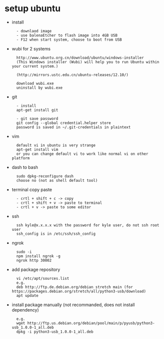 # setup ubuntu

- install

        - downlaod image
        - use balenaEtcher to flash image into 4GB USB
        - F12 when start system, choose to boot from USB

- wubi for 2 systems

        http://www.ubuntu.org.cn/download/ubuntu/windows-installer
        (This Windows installer (Wubi) will help you to run Ubuntu within your current system.)

        (http://mirrors.ustc.edu.cn/ubuntu-releases/12.10/)

        download wubi.exe
        uninstall by wubi.exe

- git

        - install
        apt-get install git
        
        - git save password
        git config --global credential.helper store
        password is saved in ~/.git-credentials in plaintext

- vim

        default vi in ubuntu is very strange
        apt-get install vim
        or you can change default vi to work like normal vi on other platform

- dash to bash

        sudo dpkg-reconfigure dash
        choose no (not as shell default tool)

- terminal copy paste

        - crtl + shift + c -> copy
        - crtl + shift + v -> paste to terminal
        - crtl + v -> paste to some editor

- ssh

        ssh kyle@x.x.x.x with the password for kyle user, do not ssh root user
        ssh_config is in /etc/ssh/ssh_config
 
- ngrok

        sudo -i
        npm install ngrok -g
        ngrok http 30002

- add package repository

        vi /etc/apt/sources.list
        e.g.
        deb http://ftp.de.debian.org/debian stretch main (for https://packages.debian.org/stretch/all/python3-usb/download)
        apt update

- install package manually (not recommanded, does not install dependency)

        e.g.
        wget http://ftp.us.debian.org/debian/pool/main/p/pyusb/python3-usb_1.0.0-1_all.deb
        dpkg -i python3-usb_1.0.0-1_all.deb
